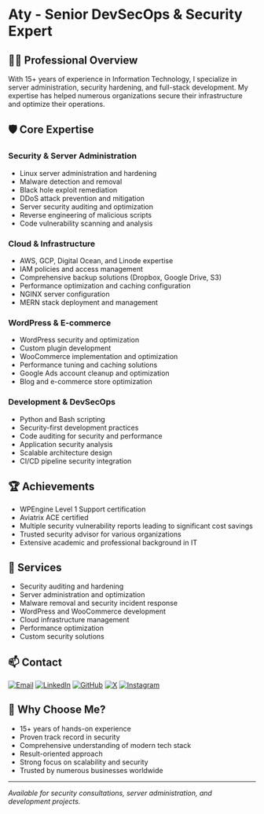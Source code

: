 # Aty - Senior DevSecOps & Security Expert

## 👨‍💻 Professional Overview

With 15+ years of experience in Information Technology, I specialize in server administration, security hardening, and full-stack development. My expertise has helped numerous organizations secure their infrastructure and optimize their operations.

## 🛡️ Core Expertise

### Security & Server Administration
- Linux server administration and hardening
- Malware detection and removal
- Black hole exploit remediation
- DDoS attack prevention and mitigation
- Server security auditing and optimization
- Reverse engineering of malicious scripts
- Code vulnerability scanning and analysis

### Cloud & Infrastructure
- AWS, GCP, Digital Ocean, and Linode expertise
- IAM policies and access management
- Comprehensive backup solutions (Dropbox, Google Drive, S3)
- Performance optimization and caching configuration
- NGINX server configuration
- MERN stack deployment and management

### WordPress & E-commerce
- WordPress security and optimization
- Custom plugin development
- WooCommerce implementation and optimization
- Performance tuning and caching solutions
- Google Ads account cleanup and optimization
- Blog and e-commerce store optimization

### Development & DevSecOps
- Python and Bash scripting
- Security-first development practices
- Code auditing for security and performance
- Application security analysis
- Scalable architecture design
- CI/CD pipeline security integration

## 🏆 Achievements
- WPEngine Level 1 Support certification
- Aviatrix ACE certified
- Multiple security vulnerability reports leading to significant cost savings
- Trusted security advisor for various organizations
- Extensive academic and professional background in IT

## 🔧 Services
- Security auditing and hardening
- Server administration and optimization
- Malware removal and security incident response
- WordPress and WooCommerce development
- Cloud infrastructure management
- Performance optimization
- Custom security solutions

## 📫 Contact
[![Email](https://img.shields.io/badge/Email-atyinfosec@gmail.com-red?logo=gmail&logoColor=white)](mailto:atyinfosec@gmail.com)
[![LinkedIn](https://img.shields.io/badge/LinkedIn-@quinji-blue?logo=linkedin&logoColor=white)](https://www.linkedin.com/in/quinji/)
[![GitHub](https://img.shields.io/badge/GitHub-atyinfosec-orange?logo=github&logoColor=white)](https://github.com/atyinfosec)
[![X](https://img.shields.io/badge/X-atyinfosec-blue?logo=x&logoColor=white)](https://x.com/atyinfosec)
[![Instagram](https://img.shields.io/badge/Instagram-atyinfosec-purple?logo=instagram&logoColor=white)](https://instagram.com/atyinfosec)

## 🤝 Why Choose Me?
- 15+ years of hands-on experience
- Proven track record in security
- Comprehensive understanding of modern tech stack
- Result-oriented approach
- Strong focus on scalability and security
- Trusted by numerous businesses worldwide

---

*Available for security consultations, server administration, and development projects.*